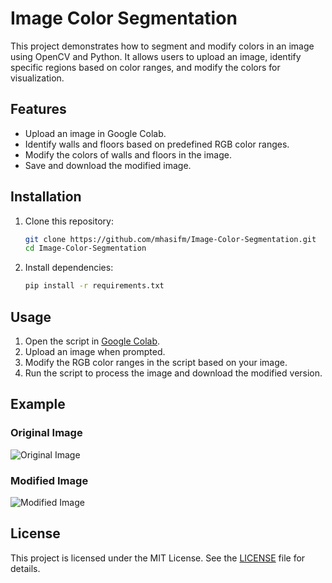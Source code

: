 # Image Color Segmentation

This project demonstrates how to segment and modify colors in an image using OpenCV and Python. It allows users to upload an image, identify specific regions based on color ranges, and modify the colors for visualization.

## Features
- Upload an image in Google Colab.
- Identify walls and floors based on predefined RGB color ranges.
- Modify the colors of walls and floors in the image.
- Save and download the modified image.

## Installation

1. Clone this repository:
   ```bash
   git clone https://github.com/mhasifm/Image-Color-Segmentation.git
   cd Image-Color-Segmentation
   ```

2. Install dependencies:
   ```bash
   pip install -r requirements.txt
   ```

## Usage

1. Open the script in [Google Colab](https://colab.research.google.com/).
2. Upload an image when prompted.
3. Modify the RGB color ranges in the script based on your image.
4. Run the script to process the image and download the modified version.

## Example

### Original Image
![Original Image](example_images/original_image.jpg)

### Modified Image
![Modified Image](example_images/modified_image.jpg)

## License
This project is licensed under the MIT License. See the [LICENSE](LICENSE) file for details.

